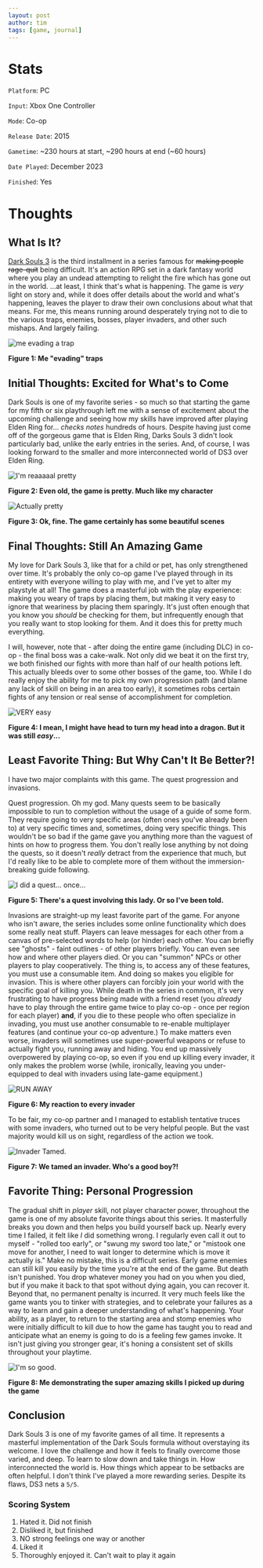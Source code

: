 ```yaml
---
layout: post
author: tim
tags: [game, journal]
---
```

# Stats

`Platform`: PC

`Input`: Xbox One Controller

`Mode`: Co-op

`Release Date`: 2015

`Gametime`: ~230 hours at start, ~290 hours at end (~60 hours)

`Date Played`: December 2023

`Finished`: Yes
# Thoughts
## What Is It?
[Dark Souls 3](https://store.steampowered.com/app/374320/DARK_SOULS_III/) is the third installment in a series famous for ~~making people rage-quit~~ being difficult. It's an action RPG set in a dark fantasy world where you play an undead attempting to relight the fire which has gone out in the world.  ...at least, I think that's what is happening. The game is _very_ light on story and, while it does offer details about the world and what's happening, leaves the player to draw their own conclusions about what that means. For me, this means running around desperately trying not to die to the various traps, enemies, bosses, player invaders, and other such mishaps. And largely failing.

![me evading a trap](../assets/images/ds3/trap.gif)

**Figure 1: Me "evading" traps**

## Initial Thoughts: Excited for What's to Come
Dark Souls is one of my favorite series - so much so that starting the game for my fifth or six playthrough left me with a sense of excitement about the upcoming challenge and seeing how my skills have improved after playing Elden Ring for... _checks notes_ hundreds of hours. Despite having just come off of the gorgeous game that is Elden Ring, Darks Souls 3 didn't look particularly bad, unlike the early entries in the series. And, of course, I was looking forward to the smaller and more interconnected world of DS3 over Elden Ring. 

![I'm reaaaaal pretty](../assets/images/ds3/looker.jpg)

**Figure 2: Even old, the game is pretty. Much like my character**

![Actually pretty](../assets/images/ds3/boss.jpg)

**Figure 3: Ok, fine. The game certainly has some beautiful scenes**

## Final Thoughts: Still An Amazing Game
My love for Dark Souls 3, like that for a child or pet, has only strengthened over time. It's probably the only co-op game I've played through in its entirety with everyone willing to play with me, and I've yet to alter my playstyle at all! The game does a masterful job with the play experience: making you weary of traps by placing them, but making it very easy to ignore that weariness by placing them sparingly. It's just often enough that you know you _should_ be checking for them, but infrequently enough that you really want to stop looking for them. And it does this for pretty much everything.

I will, however, note that - after doing the entire game (including DLC) in co-op - the final boss was a cake-walk. Not only did we beat it on the first try, we both finished our fights with more than half of our health potions left. This actually bleeds over to some other bosses of the game, too. While I do really enjoy the ability for me to pick my own progression path (and blame any lack of skill on being in an area too early), it sometimes robs certain fights of any tension or real sense of accomplishment for completion.

![VERY easy](../assets/images/ds3/dragon_head.jpg)

**Figure 4: I mean, I might have head to turn my head into a dragon. But it was still _easy_...**


## Least Favorite Thing: But Why Can't It Be Better?!
I have two major complaints with this game. The quest progression and invasions.

Quest progression. Oh my god. Many quests seem to be basically impossible to run to completion without the usage of a guide of some form. They require going to very specific areas (often ones you've already been to) at very specific times and, sometimes, doing very specific things. This wouldn't be so bad if the game gave you anything more than the vaguest of hints on how to progress them. You don't really lose anything by not doing the quests, so it doesn't _really_ detract from the experience that much, but I'd really like to be able to complete more of them without the immersion-breaking guide following.

![I did a quest... once...](../assets/images/ds3/quests.jpg)

**Figure 5: There's a quest involving this lady. Or so I've been told.**

Invasions are straight-up my least favorite part of the game. For anyone who isn't aware, the series includes some online functionality which does some really neat stuff. Players can leave messages for each other from a canvas of pre-selected words to help (or hinder) each other. You can briefly see "ghosts" - faint outlines - of other players briefly. You can even see how and where other players died. Or you can "summon" NPCs or other players to play cooperatively. The thing is, to access any of these features, you must use a consumable item. And doing so makes you eligible for invasion. This is where other players can forcibly join your world with the specific goal of killing you. While death in the series in common, it's very frustrating to have progress being made with a friend reset (you _already_ have to play through the entire game twice to play co-op - once per region for each player) **and**, if you die to these people who often specialize in invading, you must use another consumable to re-enable multiplayer features (and continue your co-op adventure.) To make matters even worse, invaders will sometimes use super-powerful weapons or refuse to actually fight you, running away and hiding. You end up massively overpowered by playing co-op, so even if you end up killing every invader, it only makes the problem worse (while, ironically, leaving you under-equipped to deal with invaders using late-game equipment.)

![RUN AWAY](../assets/images/ds3/fight2.gif)

**Figure 6: My reaction to every invader**

To be fair, my co-op partner and I managed to establish tentative truces with some invaders, who turned out to be very helpful people. But the vast majority would kill us on sight, regardless of the action we took.

![Invader Tamed.](../assets/images/ds3/invader.jpg)

**Figure 7: We tamed an invader. Who's a good boy?!**


## Favorite Thing: Personal Progression
The gradual shift in _player_ skill, not player character power, throughout the game is one of my absolute favorite things about this series. It masterfully breaks you down and then helps you build yourself back up. Nearly every time I failed, it felt like _I_ did something wrong. I regularly even call it out to myself - "rolled too early", or "swung my sword too late," or "mistook one move for another, I need to wait longer to determine which is move it actually is." Make no mistake, this is a difficult series. Early game enemies can still kill you easily by the time you're at the end of the game. But death isn't punished. You drop whatever money you had on you when you died, but if you make it back to that spot without dying again, you can recover it. Beyond that, no permanent penalty is incurred. It very much feels like the game wants you to tinker with strategies, and to celebrate your failures as a way to learn and gain a deeper understanding of what's happening. Your ability, as a player, to return to the starting area and stomp enemies who were initially difficult to kill due to how the game has taught you to read and anticipate what an enemy is going to do is a feeling few games invoke. It isn't just giving you stronger gear, it's honing a consistent set of skills throughout your playtime.

![I'm so good.](../assets/images/ds3/enemies.gif)

**Figure 8: Me demonstrating the super amazing skills I picked up during the game**

## Conclusion
Dark Souls 3 is one of my favorite games of all time. It represents a masterful implementation of the Dark Souls formula without overstaying its welcome. I love the challenge and how it feels to finally overcome those varied, and deep. To learn to slow down and take things in. How interconnected the world is. How things which appear to be setbacks are often helpful.  I don't think I've played a more rewarding series.  Despite its flaws, DS3 nets a `5/5`.

### Scoring System
1. Hated it. Did not finish
2. Disliked it, but finished
3. NO strong feelings one way or another
4. Liked it
5. Thoroughly enjoyed it. Can't wait to play it again